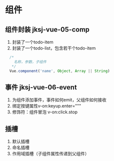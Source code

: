 # 组件
## 组件封装 jksj-vue-05-comp
1. 封装了一个todo-item
2. 封装了一个todo-list，包含若干个todo-item
```javascript
  /*
    名称，参数，子组件
   */
  Vue.component('name', Object, Array || String)
```


## 事件 jksj-vue-06-event
1. 为组件添加事件，事件如何emit，父组件如何接收
2. 绑定按键属性v-on:keyup.enter="""
3. 修饰符：组件冒泡 v-on:click.stop

   
## 插槽 
1. 默认插槽
2. 命名插槽
3. 作用域插槽（子组件属性传递到父组件）


   